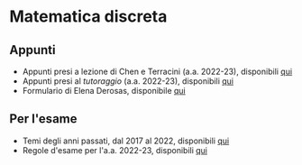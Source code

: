 # Matematica discreta

## Appunti

- Appunti presi a lezione di Chen e Terracini (a.a. 2022-23), disponibili [qui]()
- Appunti presi al _tutoraggio_ (a.a. 2022-23), disponibili [qui]()
- Formulario di Elena Derosas, disponibile [qui]()

## Per l'esame
- Temi degli anni passati, dal 2017 al 2022, disponibili [qui]()
- Regole d'esame per l'a.a. 2022-23, disponibili [qui]()